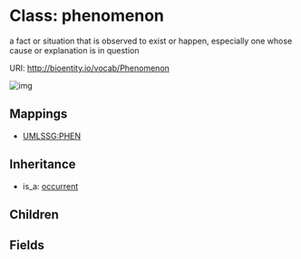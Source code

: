 # Class: phenomenon


a fact or situation that is observed to exist or happen, especially one whose cause or explanation is in question

URI: http://bioentity.io/vocab/Phenomenon

![img](http://yuml.me/diagram/nofunky/class/\[Occurrent]^-\[Phenomenon],%20)
## Mappings

 * [UMLSSG:PHEN](http://purl.obolibrary.org/obo/UMLSSG_PHEN)
## Inheritance

 *  is_a: [occurrent](Occurrent.md)
## Children

## Fields

